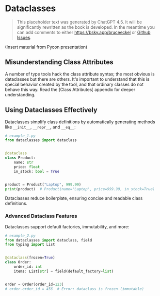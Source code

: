# Dataclasses

> This placeholder text was generated by ChatGPT 4.5.
> It will be significantly rewritten as the book is developed.
> In the meantime you can add comments to either <https://bsky.app/bruceeckel> or [Github Issues](https://github.com/ThinkingInTypes/ThinkingInTypes.github.io/issues).

(Insert material from Pycon presentation)

## Misunderstanding Class Attributes

A number of type tools hack the class attribute syntax; the most obvious is dataclasses but there are others.
It's important to understand that this is special behavior created by the tool, and that ordinary classes do not behave this way.
Read the [Class Attributes] appendix for deeper understanding.

## Using Dataclasses Effectively

Dataclasses simplify class definitions by automatically generating methods like `__init__`, `__repr__`, and `__eq__`:

```python
# example_1.py
from dataclasses import dataclass


@dataclass
class Product:
    name: str
    price: float
    in_stock: bool = True


product = Product("Laptop", 999.99)
print(product)  # Product(name='Laptop', price=999.99, in_stock=True)
```

Dataclasses reduce boilerplate, ensuring concise and readable class definitions.

### Advanced Dataclass Features

Dataclasses support default factories, immutability, and more:

```python
# example_2.py
from dataclasses import dataclass, field
from typing import List


@dataclass(frozen=True)
class Order:
    order_id: int
    items: List[str] = field(default_factory=list)


order = Order(order_id=123)
# order.order_id = 456  # Error: dataclass is frozen (immutable)
```
